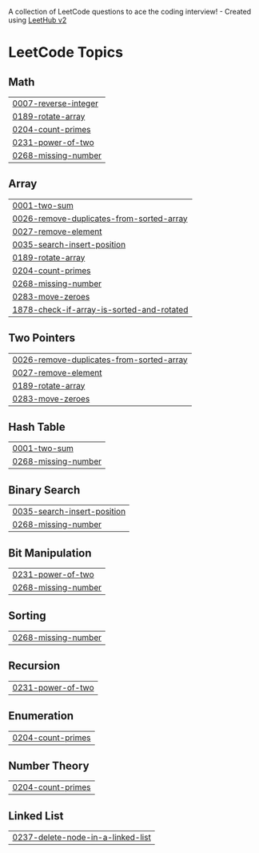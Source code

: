 A collection of LeetCode questions to ace the coding interview! - Created using [LeetHub v2](https://github.com/arunbhardwaj/LeetHub-2.0)
<!---LeetCode Topics Start-->
# LeetCode Topics
## Math
|  |
| ------- |
| [0007-reverse-integer](https://github.com/saumya2530/my-leetcode/tree/master/0007-reverse-integer) |
| [0189-rotate-array](https://github.com/saumya2530/my-leetcode/tree/master/0189-rotate-array) |
| [0204-count-primes](https://github.com/saumya2530/my-leetcode/tree/master/0204-count-primes) |
| [0231-power-of-two](https://github.com/saumya2530/my-leetcode/tree/master/0231-power-of-two) |
| [0268-missing-number](https://github.com/saumya2530/my-leetcode/tree/master/0268-missing-number) |
## Array
|  |
| ------- |
| [0001-two-sum](https://github.com/saumya2530/my-leetcode/tree/master/0001-two-sum) |
| [0026-remove-duplicates-from-sorted-array](https://github.com/saumya2530/my-leetcode/tree/master/0026-remove-duplicates-from-sorted-array) |
| [0027-remove-element](https://github.com/saumya2530/my-leetcode/tree/master/0027-remove-element) |
| [0035-search-insert-position](https://github.com/saumya2530/my-leetcode/tree/master/0035-search-insert-position) |
| [0189-rotate-array](https://github.com/saumya2530/my-leetcode/tree/master/0189-rotate-array) |
| [0204-count-primes](https://github.com/saumya2530/my-leetcode/tree/master/0204-count-primes) |
| [0268-missing-number](https://github.com/saumya2530/my-leetcode/tree/master/0268-missing-number) |
| [0283-move-zeroes](https://github.com/saumya2530/my-leetcode/tree/master/0283-move-zeroes) |
| [1878-check-if-array-is-sorted-and-rotated](https://github.com/saumya2530/my-leetcode/tree/master/1878-check-if-array-is-sorted-and-rotated) |
## Two Pointers
|  |
| ------- |
| [0026-remove-duplicates-from-sorted-array](https://github.com/saumya2530/my-leetcode/tree/master/0026-remove-duplicates-from-sorted-array) |
| [0027-remove-element](https://github.com/saumya2530/my-leetcode/tree/master/0027-remove-element) |
| [0189-rotate-array](https://github.com/saumya2530/my-leetcode/tree/master/0189-rotate-array) |
| [0283-move-zeroes](https://github.com/saumya2530/my-leetcode/tree/master/0283-move-zeroes) |
## Hash Table
|  |
| ------- |
| [0001-two-sum](https://github.com/saumya2530/my-leetcode/tree/master/0001-two-sum) |
| [0268-missing-number](https://github.com/saumya2530/my-leetcode/tree/master/0268-missing-number) |
## Binary Search
|  |
| ------- |
| [0035-search-insert-position](https://github.com/saumya2530/my-leetcode/tree/master/0035-search-insert-position) |
| [0268-missing-number](https://github.com/saumya2530/my-leetcode/tree/master/0268-missing-number) |
## Bit Manipulation
|  |
| ------- |
| [0231-power-of-two](https://github.com/saumya2530/my-leetcode/tree/master/0231-power-of-two) |
| [0268-missing-number](https://github.com/saumya2530/my-leetcode/tree/master/0268-missing-number) |
## Sorting
|  |
| ------- |
| [0268-missing-number](https://github.com/saumya2530/my-leetcode/tree/master/0268-missing-number) |
## Recursion
|  |
| ------- |
| [0231-power-of-two](https://github.com/saumya2530/my-leetcode/tree/master/0231-power-of-two) |
## Enumeration
|  |
| ------- |
| [0204-count-primes](https://github.com/saumya2530/my-leetcode/tree/master/0204-count-primes) |
## Number Theory
|  |
| ------- |
| [0204-count-primes](https://github.com/saumya2530/my-leetcode/tree/master/0204-count-primes) |
## Linked List
|  |
| ------- |
| [0237-delete-node-in-a-linked-list](https://github.com/saumya2530/my-leetcode/tree/master/0237-delete-node-in-a-linked-list) |
<!---LeetCode Topics End-->